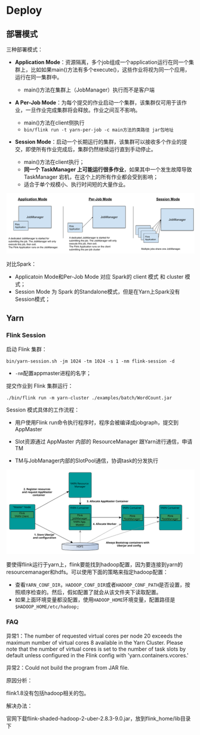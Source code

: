 # Deploy

## 部署模式

三种部署模式：

- **Application Mode**：资源隔离，多个job组成一个application运行在同一个集群上，比如如果main()方法有多个execute()，这些作业将视为同一个应用，运行在同一集群中。
  - main()方法在集群上（JobManager）执行而不是客户端

- **A Per-Job Mode**：为每个提交的作业启动一个集群，该集群仅可用于该作业，一旦作业完成集群将会释放。作业之间互不影响。
  - main()方法在client侧执行
  - `bin/flink run -t yarn-per-job -c main方法的类路径 jar包地址`
  
- **Session Mode**：启动一个长期运行的集群，该集群可以接收多个作业的提交，即使所有作业完成后，集群仍然继续运行直到手动停止。
  - main()方法在client执行；
  - **同一个 TaskManager 上可能运行很多作业**，如果其中一个发生故障导致 TaskManager 宕机，在这个上的所有作业都会受到影响；
  - 适合于单个规模小、执行时间短的大量作业。


![Figure for Deployment Modes](pics/deployment_modes.svg)

对比Spark：

- Applicatoin Mode和Per-Job Mode 对应 Spark的 client 模式 和 cluster 模式；
- Session Mode 为 Spark 的Standalone模式，但是在Yarn上Spark没有Session模式；



## Yarn

### Flink Session

启动 Flink 集群：

```shell
bin/yarn-session.sh -jm 1024 -tm 1024 -s 1 -nm flink-session -d
```

- `-nm`配置appmaster进程的名字；

提交作业到 Flink 集群运行：

```
./bin/flink run -m yarn-cluster ./examples/batch/WordCount.jar
```

Session 模式具体的工作流程：

- 用户使用Flink run命令执行程序时，程序会被编译成jobgraph，提交到AppMaster
- Slot资源通过 AppMaster 内部的 ResourceManager 跟Yarn进行通信，申请 TM

- TM与JobManager内部的SlotPool通信，协调task的分发执行

![FlinkOnYarn](pics/FlinkOnYarn.svg)

要使得flink运行于yarn上，flink要能找到hadoop配置，因为要连接到yarn的resourcemanager和hdfs。可以使用下面的策略来指定hadoop配置：

- 查看`YARN_CONF_DIR`，`HADOOP_CONF_DIR`或者`HADOOP_CONF_PATH`是否设置，按照顺序检查的。然后，假如配置了就会从该文件夹下读取配置。
- 如果上面环境变量都没配置，使用`HADOOP_HOME`环境变量，配置路径是`$HADOOP_HOME/etc/hadoop;`

### FAQ

异常1：The number of requested virtual cores per node 20 exceeds the maximum number of virtual cores 8 available in the Yarn Cluster. Please note that the number of virtual cores is set to the number of task slots by default unless configured in the Flink config with 'yarn.containers.vcores.'



异常2：Could not build the program from JAR file.

原因分析：

flink1.8没有包括hadoop相关的包。

解决办法：

官网下载flink-shaded-hadoop-2-uber-2.8.3-9.0.jar，放到flink_home/lib目录下